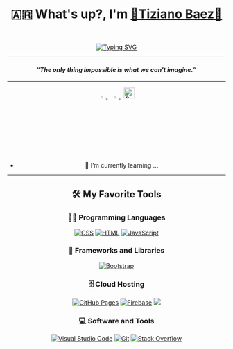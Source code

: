 <p>
  <h1 align="center"><b>🇦🇷 What's up?, I'm <a href="#">🔴Tiziano Baez🔴</a></b></h1>
</p>
<!-- HTML -->
<br>
<p align="center">
  <a href="https://git.io/typing-svg"><img src="https://readme-typing-svg.demolab.com?font=Poppins&pause=1000&color=F71F1F&background=101010F8&center=true&vCenter=true&width=435&lines=Tecnology+and+Programming;Music+Producer;Learn+and+Create" alt="Typing SVG" /></a>
</p>

<hr>
<!-- MAIN PHRASE SECTION -->
<span align="center">
  <span>
    <h4 align="center">“<em>The only thing impossible is what we can't imagine.</em>”</h4>
</span>

<hr>
  
<p align="center">
  <a href="https://www.linkedin.com/in/tiziano-baez-iron-kid/">
   <img src="https://img.icons8.com/color/48/000000/linkedin.png" width="3.5%"/>
    </a><span>&nbsp;</span>
  <a href="mailto:tizibaezrubi1111@gmail.com">
    <img src="https://img.icons8.com/fluent/48/000000/gmail.png" width="3.5%"/>
    </a><span>&nbsp;</span>
    <a href="#" target="_blank"><img src="https://img.shields.io/badge/portfolio-%2324292e.svg?&style=for-the-badge&logo=pfsense&logoColor=white&logoSize=30" alt="Portfolio" height="25" /></a>
</p>


- 🌱 I’m currently learning ...

<hr>

## 🛠️ My Favorite Tools

### 👨‍💻 Programming Languages

<p>
    <a href="https://github.com/search?q=user%3ADenverCoder1+is%3Arepo+language%3Acss"><img alt="CSS" src="https://img.shields.io/badge/CSS%20-%231572B6.svg?logo=css3&logoColor=white"></a>
    <a href="https://github.com/search?q=user%3ADenverCoder1+is%3Arepo+language%3Ahtml"><img alt="HTML" src="https://img.shields.io/badge/HTML%20-%23E34F26.svg?logo=html5&logoColor=white"></a>
    <a href="https://github.com/search?q=user%3ADenverCoder1+is%3Arepo+language%3Ajavascript"><img alt="JavaScript" src="https://img.shields.io/badge/JavaScript%20-%23F7DF1E.svg?logo=javascript&logoColor=black"></a>
    <!-- <a href="https://github.com/search?q=user%3ADenverCoder1+is%3Arepo+language%3Apython"><img alt="Python" src="https://img.shields.io/badge/Python%20-%2314354C.svg?logo=python&logoColor=white"></a> -->
    <!-- <a href="https://github.com/search?q=user%3ADenverCoder1+is%3Arepo+language%3Asql"><img alt="SQL" src="https://img.shields.io/badge/SQL%20-%23025E8C.svg?logo=amazon-dynamodb&logoColor=white"></a> -->

### 🧰 Frameworks and Libraries

<p>
    <a href="#"><img alt="Bootstrap" src="https://img.shields.io/badge/Bootstrap-563D7C?style=for-the-badge&logo=bootstrap&logoColor=white"></a>
</p>

### 🗄️ Cloud Hosting

<p>
    <a href="#"><img alt="GitHub Pages" src="https://img.shields.io/badge/GitHub%20Pages-%23327FC7.svg?logo=github&logoColor=white"></a>
    <!-- <a href="#"><img alt="MySQL" src="https://img.shields.io/badge/MySQL-00000F?style=for-the-badge&logo=mysql&logoColor=white"></a> -->
    <a href="#"><img alt="Firebase" src ="https://img.shields.io/badge/Firebase-%23316192.svg?logo=firebase&logoColor=white"></a>
    <a href="#"><img src="https://img.shields.io/badge/netlify-%23000000.svg?style=for-the-badge&logo=netlify&logoColor=#00C7B7"></a>
</p>

### 💻 Software and Tools

<p>
    <a href="#"><img alt="Visual Studio Code" src="https://img.shields.io/badge/Visual%20Studio%20Code-0078d7.svg?logo=visual-studio-code&logoColor=white"></a>
    <a href="#"><img alt="Git" src="https://img.shields.io/badge/Git%20-%23F05033.svg?logo=git&logoColor=white"></a>
    <a href="#"><img alt="Stack Overflow" src="https://img.shields.io/badge/-Stack%20Overflow-FE7A16?logo=stack-overflow&logoColor=white"></a>
</p>
